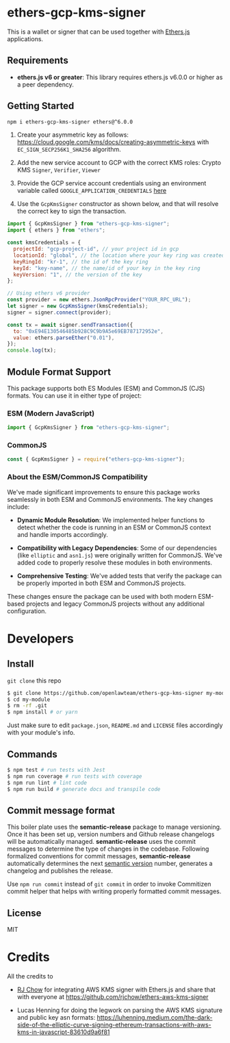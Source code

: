 # ethers-gcp-kms-signer

This is a wallet or signer that can be used together with [Ethers.js](https://github.com/ethers-io/ethers.js/) applications.

## Requirements

- **ethers.js v6 or greater**: This library requires ethers.js v6.0.0 or higher as a peer dependency.

## Getting Started

```sh
npm i ethers-gcp-kms-signer ethers@^6.0.0
```

1. Create your asymmetric key as follows: https://cloud.google.com/kms/docs/creating-asymmetric-keys with `EC_SIGN_SECP256K1_SHA256` algorithm.

2. Add the new service account to GCP with the correct KMS roles: Crypto KMS `Signer`, `Verifier`, `Viewer`

3. Provide the GCP service account credentials using an environment variable called `GOOGLE_APPLICATION_CREDENTIALS` [here](https://cloud.google.com/kms/docs/accessing-the-api#non_google_production_environment)

4. Use the `GcpKmsSigner` constructor as shown below, and that will resolve the correct key to sign the transaction.

```js
import { GcpKmsSigner } from "ethers-gcp-kms-signer";
import { ethers } from "ethers";

const kmsCredentials = {
  projectId: "gcp-project-id", // your project id in gcp
  locationId: "global", // the location where your key ring was created
  keyRingId: "kr-1", // the id of the key ring
  keyId: "key-name", // the name/id of your key in the key ring
  keyVersion: "1", // the version of the key
};

// Using ethers v6 provider
const provider = new ethers.JsonRpcProvider("YOUR_RPC_URL");
let signer = new GcpKmsSigner(kmsCredentials);
signer = signer.connect(provider);

const tx = await signer.sendTransaction({
  to: "0xE94E130546485b928C9C9b9A5e69EB787172952e",
  value: ethers.parseEther("0.01"),
});
console.log(tx);
```

## Module Format Support

This package supports both ES Modules (ESM) and CommonJS (CJS) formats. You can use it in either type of project:

### ESM (Modern JavaScript)

```js
import { GcpKmsSigner } from "ethers-gcp-kms-signer";
```

### CommonJS

```js
const { GcpKmsSigner } = require("ethers-gcp-kms-signer");
```

### About the ESM/CommonJS Compatibility

We've made significant improvements to ensure this package works seamlessly in both ESM and CommonJS environments. The key changes include:

- **Dynamic Module Resolution**: We implemented helper functions to detect whether the code is running in an ESM or CommonJS context and handle imports accordingly.
- **Compatibility with Legacy Dependencies**: Some of our dependencies (like `elliptic` and `asn1.js`) were originally written for CommonJS. We've added code to properly resolve these modules in both environments.

- **Comprehensive Testing**: We've added tests that verify the package can be properly imported in both ESM and CommonJS projects.

These changes ensure the package can be used with both modern ESM-based projects and legacy CommonJS projects without any additional configuration.

# Developers

## Install

`git clone` this repo

```sh
$ git clone https://github.com/openlawteam/ethers-gcp-kms-signer my-module
$ cd my-module
$ rm -rf .git
$ npm install # or yarn
```

Just make sure to edit `package.json`, `README.md` and `LICENSE` files accordingly with your module's info.

## Commands

```sh
$ npm test # run tests with Jest
$ npm run coverage # run tests with coverage
$ npm run lint # lint code
$ npm run build # generate docs and transpile code
```

## Commit message format

This boiler plate uses the **semantic-release** package to manage versioning. Once it has been set up, version numbers and Github release changelogs will be automatically managed. **semantic-release** uses the commit messages to determine the type of changes in the codebase. Following formalized conventions for commit messages, **semantic-release** automatically determines the next [semantic version](https://semver.org) number, generates a changelog and publishes the release.

Use `npm run commit` instead of `git commit` in order to invoke Commitizen commit helper that helps with writing properly formatted commit messages.

## License

MIT

# Credits

All the credits to

- [RJ Chow](https://github.com/rjchow) for integrating AWS KMS signer with Ethers.js and share that with everyone at https://github.com/rjchow/ethers-aws-kms-signer

- Lucas Henning for doing the legwork on parsing the AWS KMS signature and public key asn formats: https://luhenning.medium.com/the-dark-side-of-the-elliptic-curve-signing-ethereum-transactions-with-aws-kms-in-javascript-83610d9a6f81
